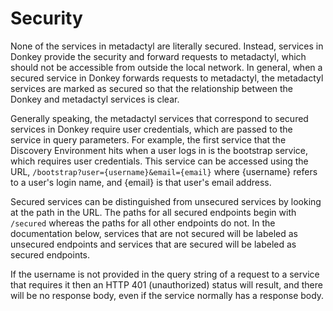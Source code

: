 # Security

None of the services in metadactyl are literally secured. Instead, services in
Donkey provide the security and forward requests to metadactyl, which should not
be accessible from outside the local network. In general, when a secured service
in Donkey forwards requests to metadactyl, the metadactyl services are marked as
secured so that the relationship between the Donkey and metadactyl services is
clear.

Generally speaking, the metadactyl services that correspond to secured services
in Donkey require user credentials, which are passed to the service in query
parameters. For example, the first service that the Discovery Environment hits
when a user logs in is the bootstrap service, which requires user credentials.
This service can be accessed using the URL,
`/bootstrap?user={username}&email={email}` where {username} refers to a user's
login name, and {email} is that user's email address.

Secured services can be distinguished from unsecured services by looking at the
path in the URL. The paths for all secured endpoints begin with `/secured`
whereas the paths for all other endpoints do not. In the documentation below,
services that are not secured will be labeled as unsecured endpoints and
services that are secured will be labeled as secured endpoints.

If the username is not provided in the query string of a request to a service
that requires it then an HTTP 401 (unauthorized) status will result, and there
will be no response body, even if the service normally has a response body.

